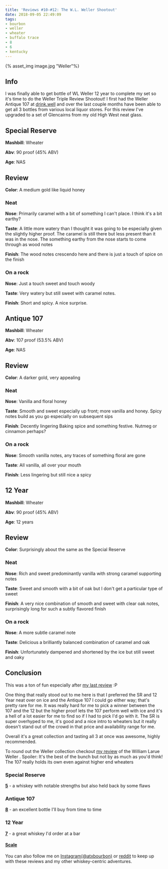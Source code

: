 ```yaml
---
title: 'Reviews #10-#12: The W.L. Weller Shootout'
date: 2018-09-05 22:49:09
tags: 
- bourbon
- weller
- wheater
- buffalo trace
- 8
- 6
- kentucky
---
```


{% asset_img image.jpg "Weller"%}

## Info
I was finally able to get bottle of WL Weller 12 year to complete my set so it's time to do the Weller Triple Review Shootout! I first had the Weller Antique 107 at [drink.well](https://www.drinkwellaustin.com/) and over the last couple months have been able to get all 3 bottles from various local liquor stores. For this review I've upgraded to a set of Glencairns from my old High West neat glass. 

## Special Reserve

**Mashbill**: Wheater

**Abv**: 90 proof (45% ABV)

**Age**: NAS

## Review

**Color**: A medium gold like liquid honey

### Neat

**Nose**: Primarily caramel with a bit of something I can't place. I think it's a bit earthy?

**Taste**: A little more watery than I thought it was going to be especially given the slightly higher proof. The caramel is still there but less present than it was in the nose. The something earthy from the nose starts to come through as wood notes

**Finish**: The wood notes crescendo here and there is just a touch of spice on the finish

### On a rock

**Nose**: Just a touch sweet and touch woody

**Taste**: Very watery but still sweet with caramel notes.

**Finish**: Short and spicy. A nice surprise.


## Antique 107

**Mashbill**: Wheater

**Abv**: 107 proof (53.5% ABV)

**Age**: NAS

## Review

**Color**: A darker gold, very appealing

### Neat

**Nose**: Vanilla and floral honey

**Taste**: Smooth and sweet especially up front; more vanilla and honey. Spicy notes build as you go especially on subsequent sips

**Finish**: Decently lingering Baking spice and something festive. Nutmeg or cinnamon perhaps?

### On a rock

**Nose**: Smooth vanilla notes, any traces of something floral are gone

**Taste**: All vanilla, all over your mouth

**Finish**: Less lingering but still nice a spicy


## 12 Year

**Mashbill**: Wheater

**Abv**: 90 proof (45% ABV)

**Age**: 12 years

## Review

**Color**: Surprisingly about the same as the Special Reserve

### Neat

**Nose**: Rich and sweet predominantly vanilla with strong caramel supporting notes

**Taste**: Sweet and smooth with a bit of oak but I don't get a particular type of sweet

**Finish**: A very nice combination of smooth and sweet with clear oak notes, surprisingly long for such a subtly flavored finish 

### On a rock

**Nose**: A more subtle caramel note

**Taste**: Delicious a brilliantly balanced combination of caramel and oak

**Finish**: Unfortunately dampened and shortened by the ice but still sweet and oaky

## Conclusion 
This was a ton of fun especially after [my last review](http://atxbourbon.com/2018/09/14/Reviews-8-9-Wild-Turkey-101-and-Jack-Daniel-s-7-on-a-plane/) :P

One thing that really stood out to me here is that I preferred the SR and 12 Year neat over on ice and the Antique 107 I could go either way; that's pretty rare for me. It was really hard for me to pick a winner between the 107 and the 12 but the higher proof lets the 107 perform well with ice and it's a hell of a lot easier for me to find so if I had to pick I'd go with it. The SR is super overhyped to me, it's good and a nice intro to wheaters but it really doesn't stand out of the crowd in that price and availability range for me. 

Overall it's a great collection and tasting all 3 at once was awesome, highly recommended.

To round out the Weller collection checkout [my review](http://atxbourbon.com/2018/09/14/Review-4-William-Larue-Weller/) of the William Larue Weller . Spoiler: It's the best of the bunch but not by as much as you'd think! The 107 really holds its own even against higher end wheaters

### Special Reserve
[**5**](https://atxbourbon.com/tags/5/) - a whiskey with notable strengths but also held back by some flaws

### Antique 107
[**8**](https://atxbourbon.com/tags/8/) - an excellent bottle I'll buy from time to time

### 12 Year
[**7**](https://atxbourbon.com/tags/7/) - a great whiskey I'd order at a bar

#### [Scale](http://atxbourbon.com/Scale/)

You can also follow me on [Instagram(@atxbourbon)](https://www.instagram.com/atxbourbon/) or [reddit](https://www.reddit.com/r/scottmotorraddrinks/) to keep up with these reviews and my other whiskey-centric adventures.